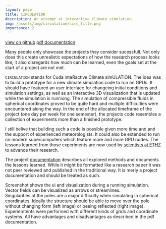 ```yaml
---
layout: page
title: CIRCULATION
description: An attempt at interactive climate simulation.
img: /assets/img/circulation/circ_title.png
importance: 2
---
```


<a href="https://github.com/hschwane/CIRCULATION"><i class="fab fa-github"></i> view on github</a>
<a href="/assets/pdf/schwanekamp2020interactiveMeteorology.pdf"><i class="fas fa-book"></i> pdf documentation</a>

Many people only showcase the projects they consider sucessfull. 
Not only does this create unrealistic expectations of how the research process looks like, 
it also disregards how much can be learned, even the goals set at the start of a project are not met.

`CIRCULATION` stands for Cuda InteRactive Climate simULATION. The idea was to build a prototype for a new climate simulation code to run on GPUs.
It should have featured an user interface for changeing initial conditions and simulation settings, 
as well as an interactive 3D visualization that is updated while the simulation is runniong. 
The simulation of compressible fluids in spherical coordinates proved to be quite hard and multiple difficulties were encountered along the way. 
In the end of the allocated timeframe of the project (one day per week for one semester), 
the projects code resembles a collection of experiments more than a finished prototype.

I still belive that building such a code is possible given more time and and the support of experienced meteorologists. It could also be extended to run on 
modern supercomputers which feature more and more GPU nodes. 
The lessons learned from those experiments are now used by [scientists at ETHZ](https://iac.ethz.ch/group/atmospheric-predictability.html) to advance their research.  

The project [documentation](/assets/pdf/schwanekamp2020interactiveMeteorology.pdf) describes all explored methods and documents the lessons learned. 
While it might be formatted like a research paper it was not peer reviewed and published in the traditional way. 
It is merly a project documentation and should be treated as such.

<div class="row">
    <div class="col-sm mt-3">
        <img class="img-fluid rounded z-depth-1" src="{{ '/assets/img/circulation/circulation_full.png' | relative_url }}" alt="" title="circulation ui and visualization"/>
    </div>
</div>
<div class="caption">
    Screenshot shows the ui and visualization during a running simulation.
</div>

<div class="row justify-content-sm-center">
    <div class="col-sm mt-2">
        <img class="img-fluid rounded z-depth-1" src="{{ '/assets/img/circulation/arrows_small.png' | relative_url }}" alt="" title="vector field arrows"/>
    </div>
    <div class="col-sm mt-2">
        <img class="img-fluid rounded z-depth-1" src="{{ '/assets/img/circulation/streamlines.png' | relative_url }}" alt="" title="streamlines"/>
    </div>
</div>
<div class="caption">
    Vector fields can be visualized as arrows or streamlines.
</div>

<div class="row justify-content-sm-center">
    <div class="col-sm mt-2">
        <img class="img-fluid rounded z-depth-1" src="{{ '/assets/img/circulation/poleadvection.png' | relative_url }}" alt="" title="advection over the pole"/>
    </div>
    <div class="col-sm mt-2">
        <img class="img-fluid rounded z-depth-1" src="{{ '/assets/img/circulation/polereflection.png ' | relative_url }}" alt="" title="reflection at the pole"/>
    </div>
</div>
<div class="caption">
    Singularities at the poles are a major difficulty when simulating in spherical coordinates. Ideally the structure should be able to move over the pole without changing form (left image) or beeing reflected (right image).
</div>

<div class="row justify-content-sm-center">
    <div class="col-sm mt-2">
        <img class="img-fluid rounded z-depth-1" src="{{ '/assets/img/circulation/lolagrid.png' | relative_url }}" alt="" title="longitude latitude grid"/>
    </div>
    <div class="col-sm mt-2">
        <img class="img-fluid rounded z-depth-1" src="{{ '/assets/img/circulation/icogrid.png' | relative_url }}" alt="" title="icosahedral grid"/>
    </div>
    <div class="col-sm mt-2">
        <img class="img-fluid rounded z-depth-1" src="{{ '/assets/img/circulation/rectgrid.png' | relative_url }}" alt="" title="cartesian grid"/>
    </div>
</div>
<div class="caption">
    Experiemtents were performed with different kinds of grids and coordinate systems. All have advantages and disadvantages as described in the pdf documentation.
</div>

